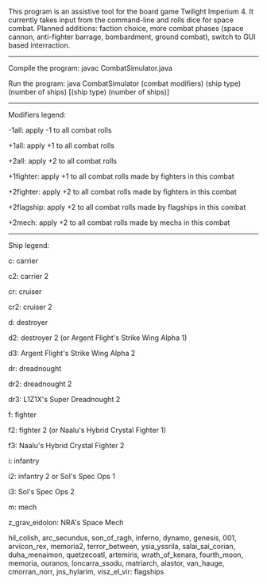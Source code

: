 This program is an assistive tool for the board game Twilight Imperium 4.
It currently takes input from the command-line and rolls dice for space combat.
Planned additions: faction choice, more combat phases (space cannon, anti-fighter barrage, bombardment, ground combat), switch to GUI based interraction.  
_____________________________________________________________________________________________________________________________
Compile the program: javac CombatSimulator.java

Run the program: java CombatSimulator (combat modifiers) (ship type) (number of ships) [(ship type) (number of ships)]
_____________________________________________________________________________________________________________________________
Modifiers legend:

-1all: apply -1 to all combat rolls

+1all: apply +1 to all combat rolls

+2all: apply +2 to all combat rolls

+1fighter: apply +1 to all combat rolls made by fighters in this combat

+2fighter: apply +2 to all combat rolls made by fighters in this combat  

+2flagship: apply +2 to all combat rolls made by flagships in this combat

+2mech: apply +2 to all combat rolls made by mechs in this combat
_____________________________________________________________________________________________________________________________
Ship legend:

c: carrier

c2: carrier 2

cr: cruiser

cr2: cruiser 2

d: destroyer

d2: destroyer 2 (or Argent Flight's Strike Wing Alpha 1)

d3: Argent Flight's Strike Wing Alpha 2

dr: dreadnought

dr2: dreadnought 2

dr3: L1Z1X's Super Dreadnought 2

f: fighter

f2: fighter 2 (or Naalu's Hybrid Crystal Fighter 1)

f3: Naalu's Hybrid Crystal Fighter 2

i: infantry

i2: infantry 2 or Sol's Spec Ops 1

i3: Sol's Spec Ops 2

m: mech

z_grav_eidolon: NRA's Space Mech

hil_colish, arc_secundus, son_of_ragh, inferno, dynamo, genesis, 001, arvicon_rex, memoria2, terror_between, ysia_yssrila, salai_sai_corian, duha_menaimon, quetzecoatl, artemiris, wrath_of_kenara, fourth_moon, memoria, ouranos, loncarra_ssodu, matriarch, alastor, van_hauge, cmorran_norr, jns_hylarim, visz_el_vir: flagships
